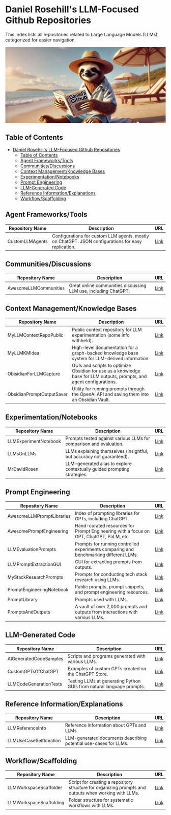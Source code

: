 # Daniel Rosehill's LLM-Focused Github Repositories

This index lists all repositories related to Large Language Models (LLMs), categorized for easier navigation.

![alt text](images/banner.webp)


## Table of Contents

- [Daniel Rosehill's LLM-Focused Github Repositories](#daniel-rosehills-llm-focused-github-repositories)
  - [Table of Contents](#table-of-contents)
  - [Agent Frameworks/Tools](#agent-frameworkstools)
  - [Communities/Discussions](#communitiesdiscussions)
  - [Context Management/Knowledge Bases](#context-managementknowledge-bases)
  - [Experimentation/Notebooks](#experimentationnotebooks)
  - [Prompt Engineering](#prompt-engineering)
  - [LLM-Generated Code](#llm-generated-code)
  - [Reference Information/Explanations](#reference-informationexplanations)
  - [Workflow/Scaffolding](#workflowscaffolding)

<div id="agent-frameworks"></div>

## Agent Frameworks/Tools

| Repository Name | Description | URL |
|-----------------|-------------|-----|
| CustomLLMAgents | Configurations for custom LLM agents, mostly on ChatGPT. JSON configurations for easy replication. | [Link](https://github.com/danielrosehill/Custom-LLM-Agents) |


<div id="communities"></div>

## Communities/Discussions

| Repository Name | Description | URL |
|-----------------|-------------|-----|
| AwesomeLLMCommunities | Great online communities discussing LLM use, including ChatGPT. | [Link](https://github.com/danielrosehill/Awesome-LLM-Communities) |

<div id="context-management"></div>

## Context Management/Knowledge Bases

| Repository Name | Description | URL |
|-----------------|-------------|-----|
| MyLLMContextRepoPublic | Public context repository for LLM experimentation (some info withheld). | [Link](https://github.com/danielrosehill/My-LLM-Context-Repo-Public) |
| MyLLMKMIdea | High-level documentation for a graph-backed knowledge base system for LLM-derived information. | [Link](https://github.com/danielrosehill/My-LLM-KM-Idea) |
| ObisidianForLLMCapture | GUIs and scripts to optimize Obsidian for use as a knowledge base for LLM outputs, prompts, and agent configurations. | [Link](https://github.com/danielrosehill/Obisidian-For-LLM-Capture) |
| ObsidianPromptOutputSaver | Utility for running prompts through the OpenAI API and saving them into an Obsidian Vault. | [Link](https://github.com/danielrosehill/Obsidian-Prompt-Output-Saver) |


<div id="experimentation"></div>

## Experimentation/Notebooks

| Repository Name | Description | URL |
|-----------------|-------------|-----|
| LLMExperimentNotebook | Prompts tested against various LLMs for comparison and evaluation. | [Link](https://github.com/danielrosehill/LLM-Experiment-Notebook) |
| LLMsOnLLMs | LLMs explaining themselves (insightful, but accuracy not guaranteed). | [Link](https://github.com/danielrosehill/LLMs-on-LLMs) |
| MrDavidRosen | LLM-generated alias to explore contextually guided prompting strategies.  | [Link](https://github.com/danielrosehill/Mr-David-Rosen) |



<div id="prompt-engineering"></div>

## Prompt Engineering

| Repository Name | Description | URL |
|-----------------|-------------|-----|
| AwesomeLLMPromptLibraries | Index of prompting libraries for GPTs, including ChatGPT. | [Link](https://github.com/danielrosehill/Awesome-LLM-Prompt-Libraries) |
| AwesomePromptEngineering | Hand-curated resources for Prompt Engineering with a focus on GPT, ChatGPT, PaLM, etc. | [Link](https://github.com/danielrosehill/Awesome-Prompt-Engineering) |
| LLMEvaluationPrompts | Prompts for running controlled experiments comparing and benchmarking different LLMs. | [Link](https://github.com/danielrosehill/LLM-Evaluation-Prompts) |
| LLMPromptExtractionGUI | GUI for extracting prompts from outputs. | [Link](https://github.com/danielrosehill/LLM-Prompt-Extraction-GUI) |
| MyStackResearchPrompts | Prompts for conducting tech stack research using LLMs. | [Link](https://github.com/danielrosehill/My-Stack-Research-Prompts) |
| PromptEngineeringNotebook | Public prompts, prompt snippets, and prompt engineering resources. | [Link](https://github.com/danielrosehill/Prompt-Engineering-Notebook) |
| PromptLibrary | Prompts used with LLMs. | [Link](https://github.com/danielrosehill/Prompt-Library) |
| PromptsAndOutputs | A vault of over 2,000 prompts and outputs from interactions with various LLMs. | [Link](https://github.com/danielrosehill/Prompts-And-Outputs) |


<div id="llm-generated-code"></div>

## LLM-Generated Code

| Repository Name | Description | URL |
|-----------------|-------------|-----|
| AIGeneratedCodeSamples | Scripts and programs generated with various LLMs. | [Link](https://github.com/danielrosehill/AI-Generated-Code-Samples) |
| CustomGPTsOfChatGPT | Examples of custom GPTs created on the ChatGPT Store. | [Link](https://github.com/danielrosehill/Custom-GPTs-Of-ChatGPT) |
| LLMCodeGenerationTests | Testing LLMs at generating Python GUIs from natural language prompts. | [Link](https://github.com/danielrosehill/LLM-Code-Generation-Tests) |


<div id="reference-information"></div>

## Reference Information/Explanations

| Repository Name | Description | URL |
|-----------------|-------------|-----|
| LLMReferenceInfo | Reference information about GPTs and LLMs. | [Link](https://github.com/danielrosehill/LLM-Reference-Info) |
| LLMUseCaseSelfIdeation | LLM-generated documents describing potential use-cases for LLMs. | [Link](https://github.com/danielrosehill/LLM-Use-Case-Self-Ideation) |



<div id="workflow"></div>

## Workflow/Scaffolding

| Repository Name | Description | URL |
|-----------------|-------------|-----|
| LLMWorkspaceScaffolder | Script for creating a repository structure for organizing prompts and outputs when working with LLMs. | [Link](https://github.com/danielrosehill/LLM-Workspace-Scaffolder) |
| LLMWorkspaceScaffolding | Folder structure for systematic workflows with LLMs. | [Link](https://github.com/danielrosehill/LLM-Workspace-Scaffolding) |

 
